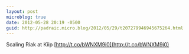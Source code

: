 ```yaml
---
layout: post
microblog: true
date: 2012-05-28 20:19 -0500
guid: http://padraic.micro.blog/2012/05/29/t207279946945675264.html
---
```

Scaling Riak at Kiip [http://t.co/bWNXM9i0](http://t.co/bWNXM9i0)
